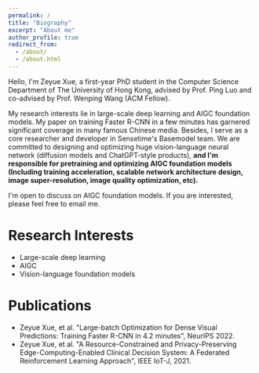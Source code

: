 ```yaml
---
permalink: /
title: "Biography"
excerpt: "About me"
author_profile: true
redirect_from: 
  - /about/
  - /about.html
---
```


Hello, I'm Zeyue Xue, a first-year PhD student in the Computer Science Department of The University of Hong Kong, advised by Prof. Ping Luo and co-advised by Prof. Wenping Wang (ACM Fellow). 

My research interests lie in large-scale deep learning and AIGC foundation models. My paper on training Faster R-CNN in a few minutes has garnered significant coverage in many famous Chinese media. Besides, I serve as a core researcher and developer in Sensetime's Basemodel team. We are committed to designing and optimizing huge vision-language neural network (diffusion models and ChatGPT-style products),  **and I'm responsible for pretraining and optimizing AIGC foundation models (Including  training acceleration, scalable network architecture design, image super-resolution, image quality optimization, etc).**

I'm open to discuss on AIGC foundation models. If you are interested, please feel free to email me.


Research Interests
======
  * Large-scale deep learning
  * AIGC
  * Vision-language foundation models

**Publications**
======
  * Zeyue Xue, et al. "Large-batch Optimization for Dense Visual Predictions: Training Faster R-CNN in 4.2 minutes", NeurIPS 2022.
  * Zeyue Xue, et al. "A Resource-Constrained and Privacy-Preserving Edge-Computing-Enabled Clinical Decision System: A Federated Reinforcement Learning Approach", IEEE IoT-J, 2021.

